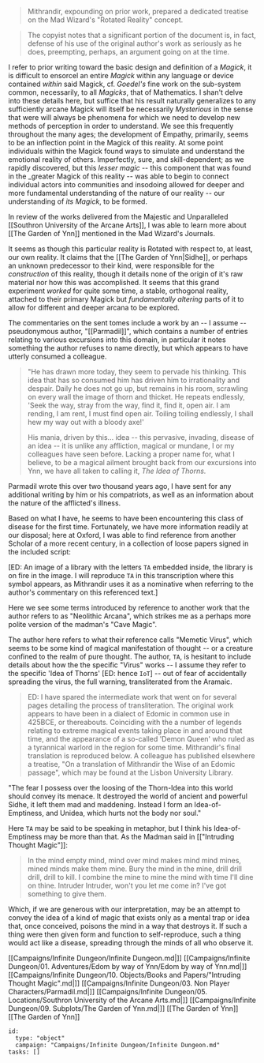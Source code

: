 > Mithrandir, expounding on prior work, prepared a dedicated treatise on the Mad Wizard's "Rotated Reality" concept.

> The copyist notes that a significant portion of the document is, in fact, defense of his use of the original author's
> work as seriously as he does, preempting, perhaps, an argument going on at the time.

I refer to prior writing toward the basic design and definition of a _Magick_, it is difficult to ensorcel an entire
_Magick_ within any language or device contained _within_ said Magick, cf. _Goedel's_ fine work on the sub-system
common, necessarily, to all _Magicks_, that of Mathematics. I shan't delve into these details here, but suffice that his
result naturally generalizes to any sufficiently arcane Magick will itself be necessarily _Mysterious_ in the sense that
were will always be phenomena for which we need to develop new methods of perception in order to understand. We see this frequently throughout the many ages; the development of Empathy, primarily, seems to be an inflection point in the
Magick of this reality. At some point individuals within the Magick found ways to simulate and understand the emotional
reality of others. Imperfectly, sure, and skill-dependent; as we rapidly discovered, but this _lesser magic_ -- this
component that was found in the _greater Magick of this reality -- was able to begin to connect individual actors into
communities and insodoing allowed for deeper and more fundamental understanding of the nature of our reality -- our
understanding of _its Magick_, to be formed.

In review of the works delivered from the Majestic and Unparalleled [[Southron University of the Arcane Arts]], I was able
to learn more about [[The Garden of Ynn]] mentioned in the Mad Wizard's Journals.

It seems as though this particular reality is Rotated with respect to, at least, our own reality. It claims that the
[[The Garden of Ynn|Sidhe]], or perhaps an unknown predecessor to their kind, were responsible for the _construction_ of this reality, though
it details none of the origin of it's raw material nor how this was accomplished. It seems that this grand experiment
_worked_ for quite some time, a stable, orthogonal reality, attached to their primary Magick but _fundamentally
altering_ parts of it to allow for different and deeper arcana to be explored.

The commentaries on the sent tomes include a work by an -- I assume -- pseudonymous author, "[[Parmadil]]", which contains a number of entries relating to various excursions into this domain, in particular it notes something the author refuses to name directly, but which appears to have utterly consumed a colleague.

> "He has drawn more today, they seem to pervade his thinking. This idea that has so consumed him has driven him to
> irrationality and despair. Daily he does not go up, but remains in his room, scrawling on every wall the image of
> thorn and thicket. He repeats endlessly, 'Seek the way, stray from the way, find it, find it, open air. I am rending,
> I am rent, I must find open air. Toiling toiling endlessly, I shall hew my way out with a bloody axe!'
>
> His mania, driven by this... idea -- this pervasive, invading, disease of an idea -- it is unlike any affliction,
> magical or mundane, I or my colleagues have seen before. Lacking a proper name for, what I believe, to be a magical
> ailment brought back from our excursions into Ynn, we have all taken to calling it, _The Idea of Thorns._

Parmadil wrote this over two thousand years ago, I have sent for any additional writing by him or his compatriots, as
well as an information about the nature of the afflicted's illness.

Based on what I have, he seems to have been encountering this class of disease for the first time. Fortunately, we have
more information readily at our disposal; here at Oxford, I was able to find reference from another Scholar of a more
recent century, in a collection of loose papers signed in the included script:

[ED: An image of a library with the letters `TA` embedded inside, the library is on fire in the image. I will reproduce
`TA` in this transcription where this symbol appears, as Mithrandir uses it as a nominative when referring to the
author's commentary on this referenced text.]

Here we see some terms introduced by reference to another work that the author refers to as "Neolithic Arcana", which
strikes me as a perhaps more polite version of the madman's "Cave Magic".

The author here refers to what their reference calls "Memetic Virus", which seems to be some kind of magical manifestation
of thought -- or a creature confined to the realm of pure thought. The author, `TA`, is hesitant to include details
about how the the specific "Virus" works -- I assume they refer to the specific 'Idea of Thorns' [ED: hence `IoT`] --
out of fear of accidentally spreading the virus, the full warning, transliterated from the Aramaic.

> ED: I have spared the intermediate work that went on for several pages detailing the process of transliteration. The
> original work appears to have been in a dialect of Edomic in common use in 425BCE, or thereabouts. Coinciding with
> the a number of legends relating to extreme magical events taking place in and around that time, and the appearance of
> a so-called 'Demon Queen' who ruled as a tyrannical warlord in the region for some time. Mithrandir's final
> translation is reproduced below. A colleague has published elsewhere a treatise, "On a translation of Mithrandir the
> Wise of an Edomic passage", which may be found at the Lisbon University Library.

"The fear I possess over the loosing of the Thorn-Idea into this world should convey its menace. It destroyed the world
of ancient and powerful Sidhe, it left them mad and maddening. Instead I form an Idea-of-Emptiness, and Unidea, which
hurts not the body nor soul."

Here `TA` may be said to be speaking in metaphor, but I think his Idea-of-Emptiness may be more than that. As the Madman
said in [["Intruding Thought Magic"]]:

> In the mind empty mind, mind over mind makes mind mind mines, mined minds make them mine.
> Bury the mind in the mine, drill drill drill, drill to kill.
> I combine the mine to mine the mind with time I'll dine on thine.
> Intruder Intruder, won't you let me come in? I've got something to give them.

Which, if we are generous with our interpretation, may be an attempt to convey the idea of a kind of magic that exists
only as a mental trap or idea that, once conceived, poisons the mind in a way that destroys it. If such a thing were
then given form and function to self-reproduce, such a thing would act like a disease, spreading through the minds of
all who observe it.


[[Campaigns/Infinite Dungeon/Infinite Dungeon.md|]]
[[Campaigns/Infinite Dungeon/01. Adventures/Edom by way of Ynn/Edom by way of Ynn.md|]]
[[Campaigns/Infinite Dungeon/10. Objects/Books and Papers/"Intruding Thought Magic".md|]]
[[Campaigns/Infinite Dungeon/03. Non Player Characters/Parmadil.md|]]
[[Campaigns/Infinite Dungeon/05. Locations/Southron University of the Arcane Arts.md|]]
[[Campaigns/Infinite Dungeon/09. Subplots/The Garden of Ynn.md|]]
[[The Garden of Ynn]]
[[The Garden of Ynn]]
```RpgManager4
id: 
  type: "object"
  campaign: "Campaigns/Infinite Dungeon/Infinite Dungeon.md"
tasks: []
```

